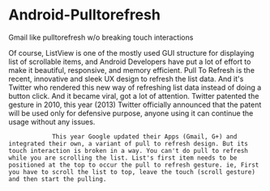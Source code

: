 Android-Pulltorefresh
=====================

Gmail like pulltorefresh w/o breaking touch interactions

Of course, ListView is one of the mostly used GUI structure for displaying list of scrollable items, and Android Developers have put a lot of effort to make it beautiful, responsive, and memory efficient. Pull To Refresh is the recent, innovative and sleek UX design to refresh the list data. And it's Twitter who rendered this new way of refreshing list data instead of doing a button click. And it became viral, got a lot of attention. Twitter patented the gesture in 2010, this year (2013) Twitter officially announced that the patent will be used only for defensive purpose, anyone using it can continue the usage without any issues.

                This year Google updated their Apps (Gmail, G+) and integrated their own, a variant of pull to refresh design. But its touch interaction is broken in a way. You can't do pull to refresh while you are scrolling the list. List's first item needs to be positioned at the top to occur the pull to refresh gesture. ie, First you have to scroll the list to top, leave the touch (scroll gesture) and then start the pulling. 
